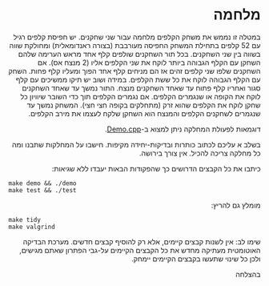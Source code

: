 <div dir="rtl" lang="he">

# מלחמה
במטלה זו נממש את משחק הקלפים מלחמה עבור שני שחקנים.
יש חפיסת קלפים רגיל עם 52 קלפים בתחילת המשחק החפיסה מעורבבת (בצורה ראנדומאלית) ומחולקת שווה בשווה בין שני השחקנים.
בכל תור השחקנים שולפים קלף אחד מראש הערימה שלהם השחקן עם הקלף הגבוהה ביותר לוקח את שני הקלפים אליו (2 מנצח אס).
אם השחקנים שלפו שני קלפים זהים אז הם מניחים קלף אחד הפוך ומעליו קלף פחות. השחק עם הקלף הגבוהה לוקח את כל ששת הקלפים. במידה ושוב יש תיקו ממשיכים עם קלף סגור ואחריו קלף פתוח עד שאחד השחקנים מנצח. התור נמשך עד שאחד השחקנים לוקח את הקופה או שנגמרים הקלפים.
אם נגמרים הקלפים תוך כדי השובר שיוויון כל שחקן לוקח את הקלפים שהוא זרק (מתחלקים בקופה חצי חצי).
המשחק נמשך עד שנגמרים לשחקנים הקלפים והמנצח הוא השחקן שלקח לעצמו את מירב הקלפים.

דוגמאות לפעולת המחלקה ניתן למצוא ב-[Demo.cpp](Demo.cpp).

בשלב א עליכם לכתוב כותרות ובדיקות-יחידה מקיפות.
חישבו על המחלקות שתבנו ומה כל מחלקה צריכה להכיל. אין צורך בירושה.

כיתבו את כל הקבצים הדרושים כך שהפקודות הבאות יעבדו ללא שגיאות:

<div dir='ltr'>

    make demo && ./demo
	make test && ./test

</div>

מומלץ גם להריץ:

<div dir='ltr'>

    make tidy
    make valgrind

</div>

שימו לב:
אין לשנות קבצים קיימים, אלא רק להוסיף קבצים חדשים.
מערכת הבדיקה האוטומטית מעתיקה מחדש את כל הקבצים הקיימים על-גבי הפתרון שאתם מגישים,
ולכן כל שינוי שתעשו בקבצים הקיימים יימחק.

בהצלחה
</div>